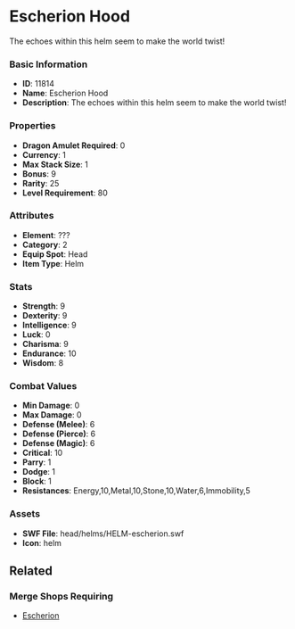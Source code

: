 # Escherion Hood

The echoes within this helm seem to make the world twist!

### Basic Information

- **ID**: 11814
- **Name**: Escherion Hood
- **Description**: The echoes within this helm seem to make the world twist!

### Properties

- **Dragon Amulet Required**: 0
- **Currency**: 1
- **Max Stack Size**: 1
- **Bonus**: 9
- **Rarity**: 25
- **Level Requirement**: 80

### Attributes

- **Element**: ???
- **Category**: 2
- **Equip Spot**: Head
- **Item Type**: Helm

### Stats

- **Strength**: 9
- **Dexterity**: 9
- **Intelligence**: 9
- **Luck**: 0
- **Charisma**: 9
- **Endurance**: 10
- **Wisdom**: 8

### Combat Values

- **Min Damage**: 0
- **Max Damage**: 0
- **Defense (Melee)**: 6
- **Defense (Pierce)**: 6
- **Defense (Magic)**: 6
- **Critical**: 10
- **Parry**: 1
- **Dodge**: 1
- **Block**: 1
- **Resistances**: Energy,10,Metal,10,Stone,10,Water,6,Immobility,5

### Assets

- **SWF File**: head/helms/HELM-escherion.swf
- **Icon**: helm

## Related

### Merge Shops Requiring

- [Escherion](../merge-shops/201-escherion.md)

